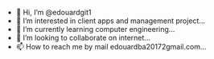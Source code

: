 - 👋 Hi, I’m @edouardgit1
- 👀 I’m interested in client apps and management project...
- 🌱 I’m currently learning computer engineering...
- 💞️ I’m looking to collaborate on internet...
- 📫 How to reach me by mail edouardba20172gmail.com...

<!---
edouardgit1/edouardgit1 is a ✨ special ✨ repository because its `README.md` (this file) appears on your GitHub profile.
You can click the Preview link to take a look at your changes.
--->
